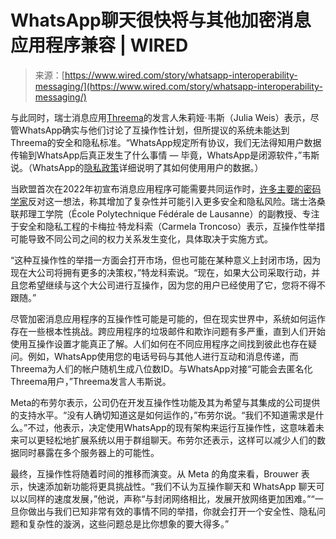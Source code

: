 <!--yml

category: 未分类

date: 2024-05-29 13:28:27

-->

# WhatsApp聊天很快将与其他加密消息应用程序兼容 | WIRED

> 来源：[https://www.wired.com/story/whatsapp-interoperability-messaging/](https://www.wired.com/story/whatsapp-interoperability-messaging/)

与此同时，瑞士消息应用[Threema](https://threema.ch/en)的发言人朱莉娅·韦斯（Julia Weis）表示，尽管WhatsApp确实与他们讨论了互操作性计划，但所提议的系统未能达到Threema的安全和隐私标准。“WhatsApp规定所有协议，我们无法得知用户数据传输到WhatsApp后真正发生了什么事情 — 毕竟，WhatsApp是闭源软件，”韦斯说。（WhatsApp的[隐私政策](https://www.whatsapp.com/legal/privacy-policy-eea)详细说明了其如何使用用户的数据。）

当欧盟首次在2022年初宣布消息应用程序可能需要共同运作时，[许多主要的密码学家](https://www.wired.co.uk/article/dma-interoperability-messaging-imessage-whatsapp)反对这一想法，称其增加了复杂性并可能引入更多安全和隐私风险。瑞士洛桑联邦理工学院（École Polytechnique Fédérale de Lausanne）的副教授、专注于安全和隐私工程的卡梅拉·特龙科索（Carmela Troncoso）表示，互操作性举措可能导致不同公司之间的权力关系发生变化，具体取决于实施方式。

“这种互操作性的举措一方面会打开市场，但也可能在某种意义上封闭市场，因为现在大公司将拥有更多的决策权，”特龙科索说。“现在，如果大公司采取行动，并且您希望继续与这个大公司进行互操作，因为您的用户已经使用了它，您将不得不跟随。”

尽管加密消息应用程序的互操作性可能是可能的，但在现实世界中，系统如何运作存在一些根本性挑战。跨应用程序的垃圾邮件和欺诈问题有多严重，直到人们开始使用互操作设置才能真正了解。人们如何在不同应用程序之间找到彼此也存在疑问。例如，WhatsApp使用您的电话号码与其他人进行互动和消息传递，而Threema为人们的帐户随机生成八位数ID。与WhatsApp对接“可能会去匿名化Threema用户，”Threema发言人韦斯说。

Meta的布劳尔表示，公司仍在开发互操作性功能及其为希望与其集成的公司提供的支持水平。“没有人确切知道这是如何运作的，”布劳尔说。“我们不知道需求是什么。”不过，他表示，决定使用WhatsApp的现有架构来运行互操作性，这意味着未来可以更轻松地扩展系统以用于群组聊天。布劳尔还表示，这样可以减少人们的数据同时暴露在多个服务器上的可能性。

最终，互操作性将随着时间的推移而演变。从 Meta 的角度来看，Brouwer 表示，快速添加新功能将更具挑战性。“我们不认为互操作聊天和 WhatsApp 聊天可以以同样的速度发展，”他说，声称“与封闭网络相比，发展开放网络更加困难。”“一旦你做出与我们已知非常有效的事情不同的举措，你就会打开一个安全性、隐私问题和复杂性的漩涡，这些问题总是比你想象的要大得多。”
